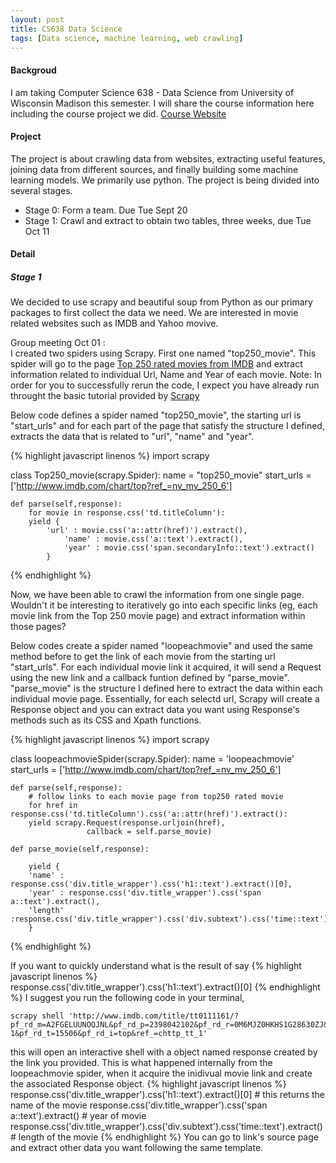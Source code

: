 ```yaml
---
layout: post
title: CS638 Data Science
tags: [Data science, machine learning, web crawling]
---
```


#### Backgroud
I am taking Computer Science 638 - Data Science from University of Wisconsin Madison this semester. I will share the course information here including the course project we did. [Course Website](https://sites.google.com/site/anhaidgroup/courses/cs-638-fall-2016)

#### Project
The project is about crawling data from websites, extracting useful features, joining data from different sources, and finally building some machine learning models. We primarily use python. The project is being divided into several stages.

* Stage 0: Form a team. Due Tue Sept 20
* Stage 1: Crawl and extract to obtain two tables, three weeks, due Tue Oct 11



#### Detail


##### Stage 1
We decided to use scrapy and beautiful soup from Python as our primary packages to first collect the data we need. We are interested in movie related websites such as IMDB and Yahoo movive. 

Group meeting Oct 01 :  
I created two spiders using Scrapy. First one named "top250_movie". This spider will go to the page [Top 250 rated movies from IMDB](http://www.imdb.com/chart/top?ref_=nv_mv_250_6) and extract information related to individual Url, Name and Year of each movie. Note: In order for you to successfully rerun the code, I expect you have already run throught the basic tutorial provided by [Scrapy](https://doc.scrapy.org/en/latest/intro/tutorial.html)

Below code defines a spider named "top250_movie", the starting url is "start_urls" and for each part of the page that satisfy the structure I defined, extracts the data that is related to "url", "name" and "year".  

{% highlight javascript linenos %}
import scrapy

class Top250_movie(scrapy.Spider):
	name = "top250_movie"
	start_urls = ['http://www.imdb.com/chart/top?ref_=nv_mv_250_6']
	
	def parse(self,response):
	    for movie in response.css('td.titleColumn'):
		yield {
			'url' : movie.css('a::attr(href)').extract(),
        		'name' : movie.css('a::text').extract(),
        		'year' : movie.css('span.secondaryInfo::text').extract()	
			}
{% endhighlight %}

Now, we have been able to crawl the information from one single page. Wouldn't it be interesting to iteratively go into each specific links (eg, each movie link from the Top 250 movie page) and extract information within those pages?

Below codes create a spider named "loopeachmovie" and used the same method before to get the link of each movie from the starting url "start_urls". For each individual movie link it acquired, it will send a Request using the new link and a callback funtion defined by "parse_movie". "parse_movie" is the structure I defined here to extract the data within each individual movie page. Essentially, for each selectd url, Scrapy will create a Response object and you can extract data you want using Response's methods such as its CSS and Xpath functions.

{% highlight javascript linenos %}
import scrapy

class loopeachmovieSpider(scrapy.Spider):
	name = 'loopeachmovie'
	start_urls = ['http://www.imdb.com/chart/top?ref_=nv_mv_250_6']
	
	def parse(self,response):
	    # follow links to each movie page from top250 rated movie
	    for href in response.css('td.titleColumn').css('a::attr(href)').extract():
		yield scrapy.Request(response.urljoin(href),
				     callback = self.parse_movie)
				     
	def parse_movie(self,response):
	    
	    yield {
		'name' : response.css('div.title_wrapper').css('h1::text').extract()[0],
		'year' : response.css('div.title_wrapper').css('span a::text').extract(),
		'length' :response.css('div.title_wrapper').css('div.subtext').css('time::text').extract() 
		}
{% endhighlight %}

If you want to quickly understand what is the result of say 
{% highlight javascript linenos %}
response.css('div.title_wrapper').css('h1::text').extract()[0]
{% endhighlight %}
I suggest you run the following code in your terminal, 
```
scrapy shell 'http://www.imdb.com/title/tt0111161/?pf_rd_m=A2FGELUUNOQJNL&pf_rd_p=2398042102&pf_rd_r=0M6MJZ0HKHS1G28630ZJ&pf_rd_s=center-1&pf_rd_t=15506&pf_rd_i=top&ref_=chttp_tt_1'
```
this will open an interactive shell with a object named response created by the link you provided. This is what happened internally from the loopeachmovie spider, when it acquire the inidivual movie link and create the associated Response object.
{% highlight javascript linenos %}
response.css('div.title_wrapper').css('h1::text').extract()[0] # this returns the name of the movie
response.css('div.title_wrapper').css('span a::text').extract() # year of movie
response.css('div.title_wrapper').css('div.subtext').css('time::text').extract() # length of the movie
{% endhighlight %}
You can go to link's source page and extract other data you want following the same template. 

